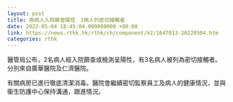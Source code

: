 ```yaml
---
layout: post
title: 兩病人入院篩查陽性　3病人列密切接觸者
date: 2022-05-04 18:45:04.000000000 +08:00
link: https://news.rthk.hk/rthk/ch/component/k2/1647013-20220504.htm
categories: rthk
---
```


醫管局公布，2名病人經入院篩查或檢測呈陽性，有3名病人被列為密切接觸者。分別來自廣華醫院及仁濟醫院。

有關病房已進行徹底清潔消毒。醫院會繼續密切監察員工及病人的健康情況，並與衞生防護中心保持溝通，跟進情況。
